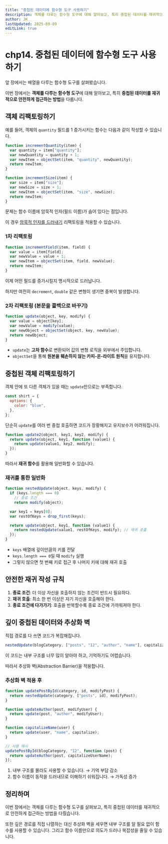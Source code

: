 ```yaml
---
title: "중첩된 데이터에 함수형 도구 사용하기"
description: 객체를 다루는 함수형 도구에 대해 알아보고, 특히 중첩된 데이터를 재귀적으로 안전하게 접근하는 방법을 다룹니다.
author: JK
lastUpdated: 2025-09-09
editLink: true
---
```


# chp14. 중첩된 데이터에 함수형 도구 사용하기

앞 장에서는 배열을 다루는 함수형 도구를 살펴봤습니다.

이번 장에서는 **객체를 다루는 함수형 도구**에 대해 알아보고, 특히 **중첩된 데이터를 재귀적으로 안전하게 접근하는 방법**을 다룹니다.

## 객체 리팩토링하기

예를 들어, 객체의 `quantity` 필드를 1 증가시키는 함수는 다음과 같이 작성할 수 있습니다.

```jsx
function incrementQuantity(item) {
  var quantity = item["quantity"];
  var newQuantity = quantity + 1;
  var newItem = objectSet(item, "quantity", newQuantity);
  return newItem;
}

function incrementSize(item) {
  var size = item["size"];
  var newSize = size + 1;
  var newItem = objectSet(item, "size", newSize);
  return newItem;
}
```

문제는 함수 이름에 암묵적 인자(필드 이름)가 숨어 있다는 점입니다.

이 경우 [암묵적 인자를 드러내기](https://jk-study.vercel.app/functional-programming/part2/ch10.html#_1-%E1%84%92%E1%85%A1%E1%86%B7%E1%84%89%E1%85%AE-%E1%84%8B%E1%85%B5%E1%84%85%E1%85%B3%E1%86%BC%E1%84%8B%E1%85%A6-%E1%84%8B%E1%85%B5%E1%86%BB%E1%84%82%E1%85%B3%E1%86%AB-%E1%84%8B%E1%85%A1%E1%86%B7%E1%84%86%E1%85%AE%E1%86%A8%E1%84%8C%E1%85%A5%E1%86%A8-%E1%84%8B%E1%85%B5%E1%86%AB%E1%84%8C%E1%85%A1%E1%86%AF-%E1%84%86%E1%85%A7%E1%86%BC%E1%84%89%E1%85%B5%E1%84%8C%E1%85%A5%E1%86%A8%E1%84%8B%E1%85%B3%E1%84%85%E1%85%A9-%E1%84%87%E1%85%A1%E1%84%81%E1%85%AE%E1%84%80%E1%85%B5) 리팩토링을 적용할 수 있습니다.

### 1차 리팩토링

```jsx
function incrementField(item, field) {
  var value = item[field];
  var newValue = value + 1;
  var newItem = objectSet(item, field, newValue);
  return newItem;
}
```

이제 어떤 필드를 증가시킬지 명시적으로 드러납니다.

하지만 여전히 `decrement`, `double` 같은 변형이 생기면 중복이 발생합니다.

### 2차 리팩토링 (본문을 콜백으로 바꾸기)

```jsx
function update(object, key, modify) {
  var value = object[key];
  var newValue = modify(value);
  var newObject = objectSet(object, key, newValue);
  return newObject;
}
```

- `update`는 **고차 함수**로 변환되어 값의 변형 로직을 외부에서 주입합니다.
- `objectSet`을 통해 **원본을 훼손하지 않는 카피-온-라이트 원칙**을 유지합니다.

## 중첩된 객체 리팩토링하기

객체 안에 또 다른 객체가 있을 때는 `update`만으로는 부족합니다.

```jsx
const shirt = {
  options: {
    color: "blue",
  },
};
```

단순히 `update`를 여러 번 중첩 호출하면 코드가 장황해지고 유지보수가 어려워집니다.

```jsx
function update2(object, key1, key2, modify) {
  return update(object, key1, function (value1) {
    return update(value1, key2, modify);
  });
}
```

따라서 **재귀 함수**를 활용해 일반화할 수 있습니다.

### 재귀를 통한 일반화

```jsx
function nestedUpdate(object, keys, modify) {
  if (keys.length === 0)
    // 종료 조건
    return modify(object);

  var key1 = keys[0];
  var restOfKeys = drop_first(keys);

  return update(object, key1, function (value1) {
    return nestedUpdate(value1, restOfKeys, modify); // 재귀 호출
  });
}
```

- `keys` 배열에 깊이만큼의 키를 전달
- `keys.length === 0`일 때 `modify` 실행
- 그렇지 않으면 첫 번째 키로 접근 후 나머지 키에 대해 재귀 호출

## 안전한 재귀 작성 규칙

1. **종료 조건**: 더 이상 자신을 호출하지 않는 조건이 반드시 필요하다.
2. **재귀 호출**: 최소 한 번 이상은 자기 자신을 호출해야 한다.
3. **종료 조건에 다가가기**: 호출을 반복할수록 종료 조건에 가까워져야 한다.

## 깊이 중첩된 데이터와 추상화 벽

직접 경로를 다 쓰면 코드가 복잡해집니다.

```jsx
nestedUpdate(blogCategory, ["posts", "12", "author", "name"], capitalize);
```

이 코드는 내부 구조를 너무 많이 알아야 하고, 기억하기도 어렵습니다.

따라서 추상화 벽(Abstraction Barrier)을 적용합니다.

### 추상화 벽 적용 후

```jsx
function updatePostById(category, id, modifyPost) {
  return nestedUpdate(category, ["posts", id], modifyPost);
}

function updateAuthor(post, modifyUser) {
  return update(post, "author", modifyUser);
}

function capitalizeName(user) {
  return update(user, "name", capitalize);
}

// 사용 예시
updatePostById(blogCategory, "12", function (post) {
  return updateAuthor(post, capitalizeUserName);
});
```

1. 내부 구조를 몰라도 사용할 수 있습니다. → 기억 부담 감소
2. 함수 이름이 동작을 드러내므로 이해하기 쉬워집니다. → 가독성 증가

## 정리하며

이번 장에서는 객체를 다루는 함수형 도구를 살펴보고, 특히 중첩된 데이터를 재귀적으로 안전하게 접근하는 방법을 다뤘습니다.

또한 깊은 경로를 직접 나열하는 대신 추상화 벽을 세우면 내부 구조를 알 필요 없이 함수를 사용할 수 있습니다.
그리고 함수 이름만으로 의도가 드러나 복잡성을 줄일 수 있습니다.
